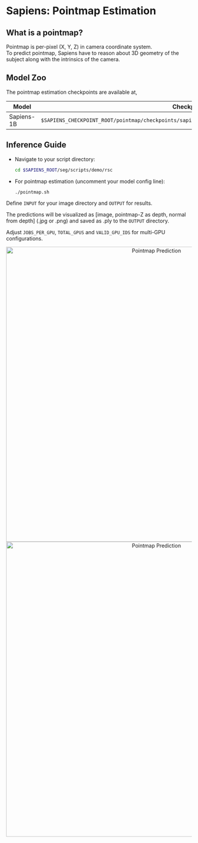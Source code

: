 # Sapiens: Pointmap Estimation

## What is a pointmap?
Pointmap is per-pixel (X, Y, Z) in camera coordinate system.  
To predict pointmap, Sapiens have to reason about 3D geometry of the subject along with the intrinsics of the camera.

## Model Zoo
The pointmap estimation checkpoints are available at,

| Model         | Checkpoint Path
|---------------|--------------------------------------------------------------------------------------------------
| Sapiens-1B  | `$SAPIENS_CHECKPOINT_ROOT/pointmap/checkpoints/sapiens_1b/sapiens_1b_pointmap_render_people_epoch_44.pth`

## Inference Guide

- Navigate to your script directory:
  ```bash
  cd $SAPIENS_ROOT/seg/scripts/demo/rsc
  ```
- For pointmap estimation (uncomment your model config line):
  ```bash
  ./pointmap.sh
  ```

Define `INPUT` for your image directory and `OUTPUT` for results.

The predictions will be visualized as [image, pointmap-Z as depth, normal from depth] (.jpg or .png) and saved as .ply to the `OUTPUT` directory.


Adjust `JOBS_PER_GPU`, `TOTAL_GPUS` and `VALID_GPU_IDS` for multi-GPU configurations.

<p align="center">
  <img src="../assets/pointmap.png" alt="Pointmap Prediction" width="800" style="margin-right: 10px;"/>
  <img src="../assets/pointmap.gif" alt="Pointmap Prediction" width="800" style="margin-right: 10px;"/>
</p>
